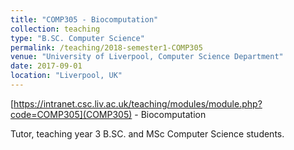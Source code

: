 ```yaml
---
title: "COMP305 - Biocomputation"
collection: teaching
type: "B.SC. Computer Science"
permalink: /teaching/2018-semester1-COMP305
venue: "University of Liverpool, Computer Science Department"
date: 2017-09-01
location: "Liverpool, UK"
---
```


[https://intranet.csc.liv.ac.uk/teaching/modules/module.php?code=COMP305](COMP305) - Biocomputation 

Tutor, teaching year 3 B.SC. and MSc Computer Science students.
